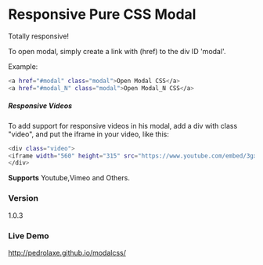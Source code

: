 # Responsive Pure CSS Modal
Totally responsive!

To open modal, simply create a link with (href) to the div ID 'modal'.

Example:
```sh
<a href="#modal" class="modal">Open Modal CSS</a>
<a href="#modal_N" class="modal">Open Modal_N CSS</a>
```
##### Responsive Videos
To add support for responsive videos in his modal, add a div with class "video", and put the iframe in your video, like this:
```sh
<div class="video">
<iframe width="560" height="315" src="https://www.youtube.com/embed/3gxNW2Ulpwk" frameborder="0"></iframe>
</div>
```
**Supports**
Youtube,Vimeo and Others.

### Version
1.0.3

### Live Demo
http://pedrolaxe.github.io/modalcss/
